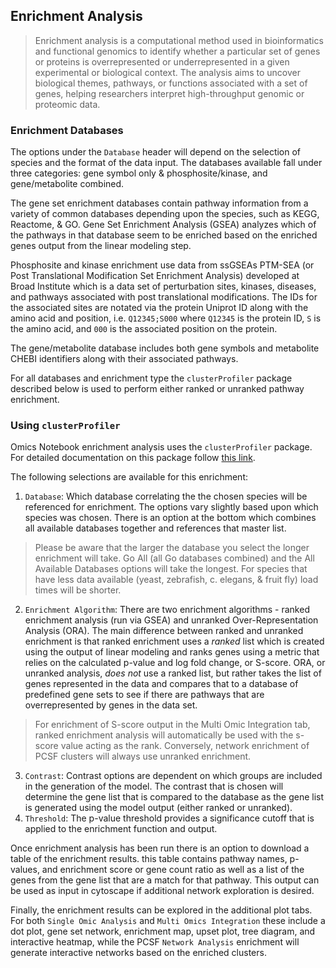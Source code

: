 ## Enrichment Analysis

> Enrichment analysis is a computational method used in bioinformatics and functional genomics to identify whether a particular set of genes or proteins is overrepresented or underrepresented in a given experimental or biological context. The analysis aims to uncover biological themes, pathways, or functions associated with a set of genes, helping researchers interpret high-throughput genomic or proteomic data.

### Enrichment Databases

The options under the `Database` header will depend on the selection of species and the format of the data input. The databases available fall under three categories: gene symbol only & phosphosite/kinase, and gene/metabolite combined.

The gene set enrichment databases contain pathway information from a variety of common databases depending upon the species, such as KEGG, Reactome, & GO. Gene Set Enrichment Analysis (GSEA) analyzes which of the pathways in that database seem to be enriched based on the enriched genes output from the linear modeling step.

Phosphosite and kinase enrichment use data from ssGSEAs PTM-SEA (or Post Translational Modification Set Enrichment Analysis) developed at Broad Institute which is a data set of perturbation sites, kinases, diseases, and pathways associated with post translational modifications. The IDs for the associated sites are notated via the protein Uniprot ID along with the amino acid and position, i.e. `Q12345;S000` where `Q12345` is the protein ID, `S` is the amino acid, and `000` is the associated position on the protein.

The gene/metabolite database includes both gene symbols and metabolite CHEBI identifiers along with their associated pathways.

For all databases and enrichment type the `clusterProfiler` package described below is used to perform either ranked or unranked pathway enrichment.

### Using `clusterProfiler`

Omics Notebook enrichment analysis uses the `clusterProfiler` package. For detailed documentation on this package follow [this link](https://guangchuangyu.github.io/software/clusterProfiler/).

The following selections are available for this enrichment:

1.  `Database`: Which database correlating the the chosen species will be referenced for enrichment. The options vary slightly based upon which species was chosen. There is an option at the bottom which combines all available databases together and references that master list.

> Please be aware that the larger the database you select the longer enrichment will take. Go All (all Go databases combined) and the All Available Databases options will take the longest. For species that have less data available (yeast, zebrafish, c. elegans, & fruit fly) load times will be shorter.

2.  `Enrichment Algorithm`: There are two enrichment algorithms - ranked enrichment analysis (run via GSEA) and unranked Over-Representation Analysis (ORA). The main difference between ranked and unranked enrichment is that ranked enrichment uses a *ranked* list which is created using the output of linear modeling and ranks genes using a metric that relies on the calculated p-value and log fold change, or S-score. ORA, or unranked analysis, *does not* use a ranked list, but rather takes the list of genes represented in the data and compares that to a database of predefined gene sets to see if there are pathways that are overrepresented by genes in the data set.

> For enrichment of S-score output in the Multi Omic Integration tab, ranked enrichment analysis will automatically be used with
the s-score value acting as the rank. Conversely, network enrichment of PCSF clusters will always use unranked enrichment.

3.  `Contrast`: Contrast options are dependent on which groups are included in the generation of the model. The contrast that is chosen will determine the gene list that is compared to the database as the gene list is generated using the model output (either ranked or unranked).
4.  `Threshold`: The p-value threshold provides a significance cutoff that is applied to the enrichment function and output.

Once enrichment analysis has been run there is an option to download a table of the enrichment results. this table contains pathway names, p-values, and enrichment score or gene count ratio as well as a list of the genes from the gene list that are a match for that pathway. This output can be used as input in cytoscape if additional network exploration is desired.

Finally, the enrichment results can be explored in the additional plot tabs. For both `Single Omic Analysis` and `Multi Omics Integration` these include a dot plot, gene set network, enrichment map, upset plot, tree diagram, and interactive heatmap, while the PCSF `Network Analysis` enrichment will generate interactive networks based on the enriched clusters.

